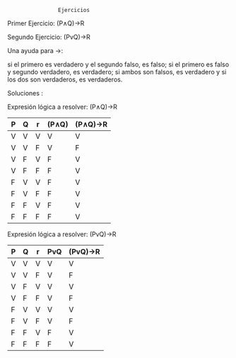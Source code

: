                     Ejercicios 
  
Primer Ejercicio: (P∧Q)→R

Segundo Ejercicio: (PvQ)→R

Una ayuda para →:

si el primero es verdadero y el segundo falso, es falso; si el primero es falso y segundo verdadero, es verdadero; si ambos son falsos, es verdadero y si los dos son verdaderos, es verdaderos.


Soluciones :


Expresión lógica a resolver: (P∧Q)→R

| P | Q | r |(P∧Q) | (P∧Q)→R |
|---|---|---|------|---------|
| V | V | V |  V   |    V    |
| V | V | F |  V   |    F    |
| V | F | V |  F   |    V    |
| V | F | F |  F   |    V    |
| F | V | V |  F   |    V    |
| F | V | F |  F   |    V    |
| F | F | V |  F   |    V    |
| F | F | F |  F   |    V    |


Expresión lógica a resolver: (PvQ)→R

| P | Q | r |  PvQ | (PvQ)→R |
|---|---|---|------|---------|
| V | V | V |  V   |    V    |
| V | V | F |  V   |    F    |
| V | F | V |  V   |    V    |
| V | F | F |  V   |    F    |
| F | V | V |  V   |    V    |
| F | V | F |  V   |    F    |
| F | F | V |  F   |    V    |
| F | F | F |  F   |    V    |